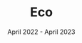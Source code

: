---
slug: eco
title: "Eco"
description: >
  During my college internship, I worked on a Multiplayer Mobile Escape Room project. My primary role as a Unity Developer was to develop the client-side multiplayer architecture using REST APIs and sockets, as well as to design and implement the game's UI. Disclaimer: Due to an agreement, I am unable to share images of the project at the time of writing this.
stack:
  - Unity
  - C#
  - RPC
  - GIT
  - SVN
links:
  - name: "Eco"
    url: "https://play.eco/"
img: "eco.webp"
date: "April 2022 - April 2023"

draft: true
---